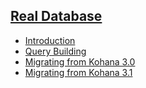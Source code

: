 
## [Real Database]()
  - [Introduction](introduction)
  - [Query Building](building)
  - [Migrating from Kohana 3.0](migrate_3.0)
  - [Migrating from Kohana 3.1](migrate_3.1)
